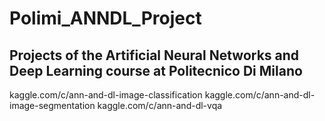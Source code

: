 # Polimi_ANNDL_Project
## Projects of the Artificial Neural Networks and Deep Learning course at Politecnico Di Milano
kaggle.com/c/ann-and-dl-image-classification
kaggle.com/c/ann-and-dl-image-segmentation
kaggle.com/c/ann-and-dl-vqa
